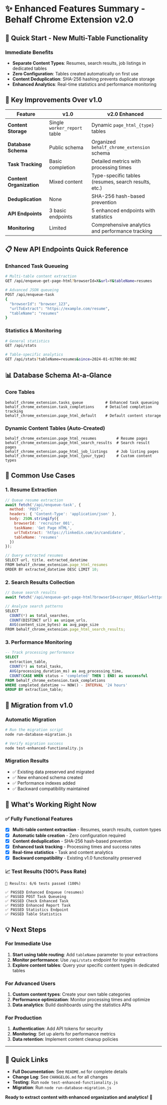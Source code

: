 # ✨ Enhanced Features Summary - Behalf Chrome Extension v2.0

## 🎯 Quick Start - New Multi-Table Functionality

### Immediate Benefits
- **Separate Content Types**: Resumes, search results, job listings in dedicated tables
- **Zero Configuration**: Tables created automatically on first use
- **Content Deduplication**: SHA-256 hashing prevents duplicate storage
- **Enhanced Analytics**: Real-time statistics and performance monitoring

## 🚀 Key Improvements Over v1.0

| Feature | v1.0 | v2.0 Enhanced |
|---------|------|---------------|
| **Content Storage** | Single `worker_report` table | Dynamic `page_html_{type}` tables |
| **Database Schema** | Public schema | Organized `behalf_chrome_extension` schema |
| **Task Tracking** | Basic completion | Detailed metrics with processing times |
| **Content Organization** | Mixed content | Type-specific tables (resumes, search results, etc.) |
| **Deduplication** | None | SHA-256 hash-based prevention |
| **API Endpoints** | 3 basic endpoints | 5 enhanced endpoints with statistics |
| **Monitoring** | Limited | Comprehensive analytics and performance tracking |

## 📋 New API Endpoints Quick Reference

### Enhanced Task Queueing
```bash
# Multi-table content extraction
GET /api/enqueue-get-page-html?browserId=X&url=Y&tableName=resumes

# Advanced JSON queueing
POST /api/enqueue-task
{
  "browserId": "browser_123",
  "urlToExtract": "https://example.com/resume",
  "tableName": "resumes"
}
```

### Statistics & Monitoring
```bash
# General statistics
GET /api/stats

# Table-specific analytics
GET /api/stats?tableName=resumes&since=2024-01-01T00:00:00Z
```

## 📊 Database Schema At-a-Glance

### Core Tables
```
behalf_chrome_extension.tasks_queue          # Enhanced task queueing
behalf_chrome_extension.task_completions     # Detailed completion tracking
behalf_chrome_extension.page_html_default    # Default content storage
```

### Dynamic Content Tables (Auto-Created)
```
behalf_chrome_extension.page_html_resumes         # Resume pages
behalf_chrome_extension.page_html_search_results  # Search result pages
behalf_chrome_extension.page_html_job_listings    # Job listing pages
behalf_chrome_extension.page_html_{your_type}     # Custom content types
```

## 🎯 Common Use Cases

### 1. Resume Extraction
```javascript
// Queue resume extraction
await fetch('/api/enqueue-task', {
  method: 'POST',
  headers: { 'Content-Type': 'application/json' },
  body: JSON.stringify({
    browserId: 'recruiter_001',
    taskName: 'Get Page HTML',
    urlToExtract: 'https://linkedin.com/in/candidate',
    tableName: 'resumes'
  })
});

// Query extracted resumes
SELECT url, title, extracted_datetime 
FROM behalf_chrome_extension.page_html_resumes 
ORDER BY extracted_datetime DESC LIMIT 10;
```

### 2. Search Results Collection
```javascript
// Queue search results
await fetch('/api/enqueue-get-page-html?browserId=scraper_001&url=https%3A%2F%2Fjobs.example.com%2Fsearch&tableName=search_results');

// Analyze search patterns
SELECT 
  COUNT(*) as total_searches,
  COUNT(DISTINCT url) as unique_urls,
  AVG(content_size_bytes) as avg_page_size
FROM behalf_chrome_extension.page_html_search_results;
```

### 3. Performance Monitoring
```sql
-- Track processing performance
SELECT 
  extraction_table,
  COUNT(*) as total_tasks,
  AVG(processing_duration_ms) as avg_processing_time,
  COUNT(CASE WHEN status = 'completed' THEN 1 END) as successful
FROM behalf_chrome_extension.task_completions
WHERE completed_datetime >= NOW() - INTERVAL '24 hours'
GROUP BY extraction_table;
```

## 🔧 Migration from v1.0

### Automatic Migration
```bash
# Run the migration script
node run-database-migration.js

# Verify migration success
node test-enhanced-functionality.js
```

### Migration Results
- ✅ Existing data preserved and migrated
- ✅ New enhanced schema created
- ✅ Performance indexes added
- ✅ Backward compatibility maintained

## 🎉 What's Working Right Now

### ✅ Fully Functional Features
- [x] **Multi-table content extraction** - Resumes, search results, custom types
- [x] **Automatic table creation** - Zero configuration required
- [x] **Content deduplication** - SHA-256 hash-based prevention
- [x] **Enhanced task tracking** - Processing times and success rates
- [x] **Real-time statistics** - Task and content analytics
- [x] **Backward compatibility** - Existing v1.0 functionality preserved

### 📈 Test Results (100% Pass Rate)
```
🎯 Results: 6/6 tests passed (100%)

✅ PASSED Enhanced Enqueue (resumes)
✅ PASSED POST Task Queueing  
✅ PASSED Check Enhanced Task
✅ PASSED Enhanced Report Task
✅ PASSED Statistics Endpoint
✅ PASSED Table Statistics
```

## 💡 Next Steps

### For Immediate Use
1. **Start using table routing**: Add `tableName` parameter to your extractions
2. **Monitor performance**: Use `/api/stats` endpoint for insights
3. **Explore content tables**: Query your specific content types in dedicated tables

### For Advanced Users
1. **Custom content types**: Create your own table categories
2. **Performance optimization**: Monitor processing times and optimize
3. **Data analytics**: Build dashboards using the statistics APIs

### For Production
1. **Authentication**: Add API tokens for security
2. **Monitoring**: Set up alerts for performance metrics
3. **Data retention**: Implement content cleanup policies

---

## 🔗 Quick Links

- **Full Documentation**: See `README.md` for complete details
- **Change Log**: See `CHANGELOG.md` for all changes
- **Testing**: Run `node test-enhanced-functionality.js`
- **Migration**: Run `node run-database-migration.js`

**Ready to extract content with enhanced organization and analytics!** 🚀



